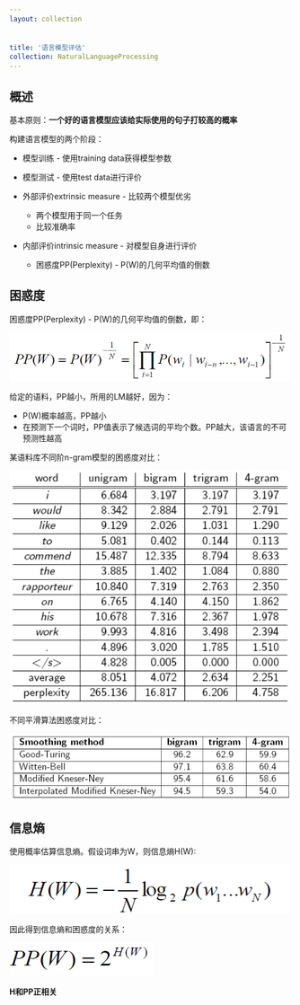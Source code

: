 ```yaml
---
layout: collection


title: '语言模型评估'
collection: NaturalLanguageProcessing
---
```


## 概述

基本原则：**一个好的语言模型应该给实际使用的句子打较高的概率**

构建语言模型的两个阶段：
- 模型训练 - 使用training data获得模型参数
- 模型测试 - 使用test data进行评价

- 外部评价extrinsic measure - 比较两个模型优劣
  - 两个模型用于同一个任务
  - 比较准确率
- 内部评价intrinsic measure - 对模型自身进行评价
  - 困惑度PP(Perplexity) - P(W)的几何平均值的倒数

## 困惑度

困惑度PP(Perplexity) - P(W)的几何平均值的倒数，即：

![4-1](./_img/4-1.png)

给定的语料，PP越小，所用的LM越好，因为：
- P(W)概率越高，PP越小
- 在预测下一个词时，PP值表示了候选词的平均个数。PP越大，该语言的不可预测性越高

某语料库不同阶n-gram模型的困惑度对比：

![4-4](./_img/4-4.png)

不同平滑算法困惑度对比：

![4-5](./_img/4-5.png)

## 信息熵

使用概率估算信息熵。假设词串为W，则信息熵H(W):

![4-2](./_img/4-2.png)

因此得到信息熵和困惑度的关系：

![4-3](./_img/4-3.png)

**H和PP正相关**

